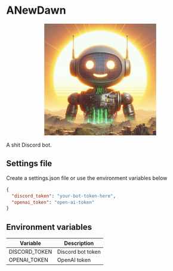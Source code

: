 # ANewDawn

<p align="center">
  <img src="https://github.com/thelovinator1/ANewDawn/blob/master/.github/logo.jpg?raw=true" title="A New Dawn" alt="A New Dawn" width="300" height="300" loading="lazy">
</p>

A shit Discord bot.

## Settings file

Create a settings.json file or use the environment variables below

```json
{
  "discord_token": "your-bot-token-here",
  "openai_token": "open-ai-token"
}
```

## Environment variables

| Variable      | Description       |
| ------------- | ----------------- |
| DISCORD_TOKEN | Discord bot token |
| OPENAI_TOKEN  | OpenAI token      |
